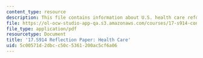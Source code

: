 ```yaml
---
content_type: resource
description: This file contains information about U.S. health care reform.
file: https://ol-ocw-studio-app-qa.s3.amazonaws.com/courses/17-s914-conversations-you-cant-have-on-campus-race-ethnicity-gender-and-identity-spring-2012/5c00571d2dbcc50c5361200ac5cf6a06_MIT17_S914S12_health1.pdf
file_type: application/pdf
resourcetype: Document
title: '17.S914 Reflection Paper: Health Care'
uid: 5c00571d-2dbc-c50c-5361-200ac5cf6a06
---
```

